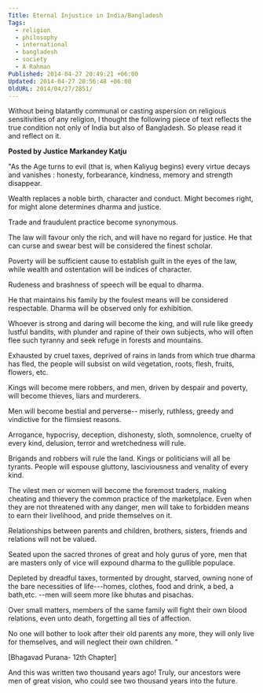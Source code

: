 ```yaml
---
Title: Eternal Injustice in India/Bangladesh
Tags:
  - religion
  - philosophy
  - international
  - bangladesh
  - society
  - A Rahman
Published: 2014-04-27 20:49:21 +06:00
Updated: 2014-04-27 20:56:48 +06:00
OldURL: 2014/04/27/2851/
---
```


Without being blatantly communal or casting aspersion on religious sensitivities of any religion, I thought the following piece of text reflects the true condition not only of India but also of Bangladesh. So please read it and reflect on it.

<strong>Posted by Justice Markandey Katju</strong>


"As the Age turns to evil (that is, when Kaliyug begins) every virtue decays and vanishes : honesty, forbearance, kindness, memory and strength disappear.

Wealth replaces a noble birth, character and conduct. Might becomes right, for might alone determines dharma and justice.

Trade and fraudulent practice become synonymous.

The law will favour only the rich, and will have no regard for justice. He that can curse and swear best will be considered the finest scholar.

Poverty will be sufficient cause to establish guilt in the eyes of the law, while wealth and ostentation will be indices of character.

Rudeness and brashness of speech will be equal to dharma.

He that maintains his family by the foulest means will be considered respectable. Dharma will be observed only for exhibition.

Whoever is strong and daring will become the king, and will rule like greedy lustful bandits, with plunder and rapine of their own subjects, who will often flee such tyranny and seek refuge in forests and mountains.

Exhausted by cruel taxes, deprived of rains in lands from which true dharma has fled, the people will subsist on wild vegetation, roots, flesh, fruits, flowers, etc.

Kings will become mere robbers, and men, driven by despair and poverty, will become thieves, liars and murderers.

Men will become bestial and perverse-- miserly, ruthless, greedy and vindictive for the flimsiest reasons.

Arrogance, hypocrisy, deception, dishonesty, sloth, somnolence, cruelty of every kind, delusion, terror and wretchedness will rule.

Brigands and robbers will rule the land. Kings or politicians will all be tyrants. People will espouse gluttony, lasciviousness and venality of every kind.

The vilest men or women will become the foremost traders, making cheating and thievery the common practice of the marketplace. Even when they are not threatened with any danger, men will take to forbidden means to earn their livelihood, and pride themselves on it.

Relationships between parents and children, brothers, sisters, friends and relations will not be valued.

Seated upon the sacred thrones of great and holy gurus of yore, men that are masters only of vice will expound dharma to the gullible populace.

Depleted by dreadful taxes, tormented by drought, starved, owning none of the bare necessities of life---homes, clothes, food and drink, a bed, a bath,etc. --men will seem more like bhutas and pisachas.

Over small matters, members of the same family will fight their own blood relations, even unto death, forgetting all ties of affection.

No one will bother to look after their old parents any more, they will only live for themselves, and will neglect their own children. "

[Bhagavad Purana- 12th Chapter]

And this was written two thousand years ago! Truly, our ancestors were men of great vision, who could see two thousand years into the future.

